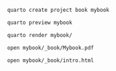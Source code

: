 



```sh
quarto create project book mybook
```


```sh
quarto preview mybook
```


```sh
quarto render mybook/
```


```sh
open mybook/_book/Mybook.pdf
```

```sh
open mybook/_book/intro.html
```
